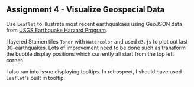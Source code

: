 ## Assignment 4 - Visualize Geospecial Data

Use `Leaflet` to illustrate most recent earthquakaes using  GeoJSON data from [USGS Earthquake Harzard Program](https://earthquake.usgs.gov/earthquakes/feed/v1.0/csv.php).

I layered Stamen tiles `Toner` with `Watercolor` and used `d3.js` to plot out last 30-earthquakes. Lots of improvement need to be done such as transform the bubble display positions which currently all start from the top left corner.

I also ran into issue displaying tooltips. In retrospect, I should have used `Leaflet`'s built in tooltip.